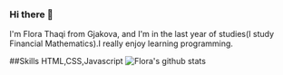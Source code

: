 ### Hi there 👋
I'm Flora Thaqi from Gjakova, and I'm in the last year of studies(I study Financial Mathematics).I really enjoy learning programming.

##Skills
HTML,CSS,Javascript
![Flora's github stats](https://github-readme-stats.vercel.app/api?username=FloraThaqi)
